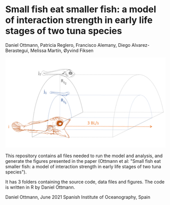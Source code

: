 # Small fish eat smaller fish: a model of interaction strength in early life stages of two tuna species 
Daniel Ottmann, Patricia Reglero, Francisco Alemany, Diego Alvarez-Berastegui, Melissa Martín, Øyvind Fiksen

![alt text](https://github.com/dottmann/bluefin_tuna_albacore_piscivory/blob/main/media/Fig%202.png)

This repository contains all files needed to run the model and analysis, and generate the figures presented in the paper (Ottmann et al: "Small fish eat smaller fish: a model of interaction strength in early life stages of two tuna species").

It has 3 folders containing the source code, data files and figures. The code is written in R by Daniel Ottmann.

Daniel Ottmann, June 2021 Spanish Institute of Oceanography, Spain